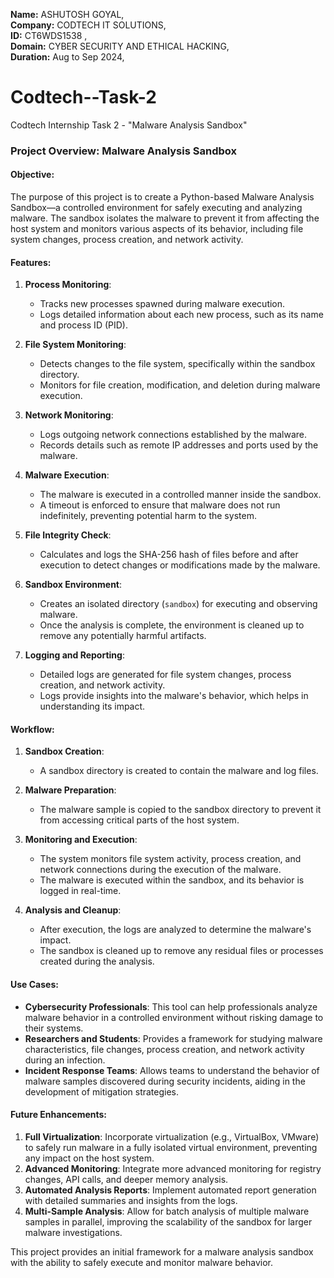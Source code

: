 **Name:** ASHUTOSH GOYAL,  
**Company:** CODTECH IT SOLUTIONS,  
**ID:** CT6WDS1538 ,  
**Domain:** CYBER SECURITY AND ETHICAL HACKING,  
**Duration:** Aug to Sep 2024,  

# Codtech--Task-2
Codtech Internship Task 2 - "Malware Analysis Sandbox"
### Project Overview: Malware Analysis Sandbox

#### Objective:
The purpose of this project is to create a Python-based Malware Analysis Sandbox—a controlled environment for safely executing and analyzing malware. The sandbox isolates the malware to prevent it from affecting the host system and monitors various aspects of its behavior, including file system changes, process creation, and network activity.

#### Features:

1. **Process Monitoring**:
   - Tracks new processes spawned during malware execution.
   - Logs detailed information about each new process, such as its name and process ID (PID).

2. **File System Monitoring**:
   - Detects changes to the file system, specifically within the sandbox directory.
   - Monitors for file creation, modification, and deletion during malware execution.

3. **Network Monitoring**:
   - Logs outgoing network connections established by the malware.
   - Records details such as remote IP addresses and ports used by the malware.

4. **Malware Execution**:
   - The malware is executed in a controlled manner inside the sandbox.
   - A timeout is enforced to ensure that malware does not run indefinitely, preventing potential harm to the system.

5. **File Integrity Check**:
   - Calculates and logs the SHA-256 hash of files before and after execution to detect changes or modifications made by the malware.

6. **Sandbox Environment**:
   - Creates an isolated directory (`sandbox`) for executing and observing malware.
   - Once the analysis is complete, the environment is cleaned up to remove any potentially harmful artifacts.

7. **Logging and Reporting**:
   - Detailed logs are generated for file system changes, process creation, and network activity.
   - Logs provide insights into the malware's behavior, which helps in understanding its impact.

#### Workflow:

1. **Sandbox Creation**:
   - A sandbox directory is created to contain the malware and log files.
   
2. **Malware Preparation**:
   - The malware sample is copied to the sandbox directory to prevent it from accessing critical parts of the host system.

3. **Monitoring and Execution**:
   - The system monitors file system activity, process creation, and network connections during the execution of the malware.
   - The malware is executed within the sandbox, and its behavior is logged in real-time.

4. **Analysis and Cleanup**:
   - After execution, the logs are analyzed to determine the malware's impact.
   - The sandbox is cleaned up to remove any residual files or processes created during the analysis.

#### Use Cases:
- **Cybersecurity Professionals**: This tool can help professionals analyze malware behavior in a controlled environment without risking damage to their systems.
- **Researchers and Students**: Provides a framework for studying malware characteristics, file changes, process creation, and network activity during an infection.
- **Incident Response Teams**: Allows teams to understand the behavior of malware samples discovered during security incidents, aiding in the development of mitigation strategies.

#### Future Enhancements:
1. **Full Virtualization**: Incorporate virtualization (e.g., VirtualBox, VMware) to safely run malware in a fully isolated virtual environment, preventing any impact on the host system.
2. **Advanced Monitoring**: Integrate more advanced monitoring for registry changes, API calls, and deeper memory analysis.
3. **Automated Analysis Reports**: Implement automated report generation with detailed summaries and insights from the logs.
4. **Multi-Sample Analysis**: Allow for batch analysis of multiple malware samples in parallel, improving the scalability of the sandbox for larger malware investigations.

This project provides an initial framework for a malware analysis sandbox with the ability to safely execute and monitor malware behavior.
